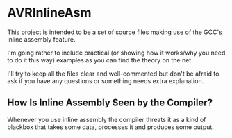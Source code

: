 AVRInlineAsm
============

This project is intended to be a set of source files making use of the GCC's
inline assembly feature.

I'm going rather to include practical (or showing how it works/why you need to
do it this way) examples as you can find the theory on the net.

I'll try to keep all the files clear and well-commented but don't be afraid to
ask if you have any questions or something needs extra explanation.

How Is Inline Assembly Seen by the Compiler?
--------------------------------------------

Whenever you use inline assembly the compiler threats it as a kind of blackbox
that takes some data, processes it and produces some output.
